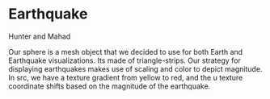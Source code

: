 # Earthquake

Hunter and Mahad

Our sphere is a mesh object that we decided to use for both Earth and Earthquake visualizations. Its made of triangle-strips. 
Our strategy for displaying earthquakes makes use of scaling and color to depict magnitude. In src, we have a texture gradient from yellow to red, and the u texture coordinate shifts based on the magnitude of the earthquake.
